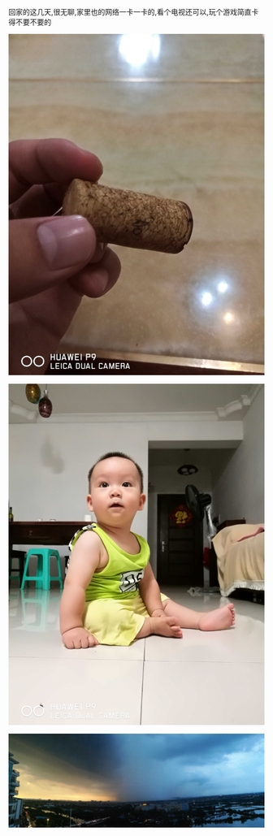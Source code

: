 回家的这几天,很无聊,家里也的网络一卡一卡的,看个电视还可以,玩个游戏简直卡得不要不要的

![img](../img/img_20170825_203128_1.jpg)

![img](../img/img_20170825_203714.jpg)

![img](../img/img_20170826_184110.jpg)

 